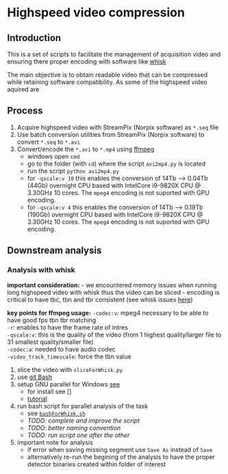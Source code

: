 # Highspeed video compression

## Introduction

This is a set of scripts to facilitate the management of acquisition video and ensuring there proper encoding with software like [whisk](https://github.com/nclack/whisk)

The main objective is to obtain readable video that can be compressed while retaining software compatibility. As some of the highspeed video aquired are 

## Process 
1. Acquire highspeed video with StreamPix (Norpix software) as `*.seq` file
2. Use batch conversion utilities from StreamPix (Norpix software) to convert `*.seq` to `*.avi`
3. Convert/encode the `*.avi` to `*.mp4` using [ffmpeg](https://ffmpeg.org/)
	- windows open `cmd`
	- go to the folder (with `cd`) where the script `avi2mp4.py` is located
	- run the script `python avi2mp4.py`
	- for `-qscale:v 10` this enables the conversion of 14Tb --> 0.04Tb (44Gb) overnight CPU based with IntelCore i9-9820X CPU @ 3.30GHz 10 cores. The `mpeg4` encoding is not suported with GPU encoding.
	- for `-qscale:v 4` this enables the conversion of 14Tb --> 0.19Tb (190Gb) overnight CPU based with IntelCore i9-9820X CPU @ 3.30GHz 10 cores. The `mpeg4` encoding is not suported with GPU encoding.

## Downstream analysis

### Analysis with whisk
**important consideration:**
	- we encountered memory issues when running long highspeed video with whisk thus the video can be sliced 
	- encoding is critical to have tbc, tbn and tbr consistent (see whisk issues [here](https://github.com/nclack/whisk/issues/35))  

**key points for ffmpeg usage:**
	`-codec:v`: mpeg4 necessary to be able to have good fps tbn tbr matching  
	`-r`: enables to have the frame rate of intres  
	`-qscale:v`: this is the quality of the video (from 1 highest quality/larger file to 31 smallest quality/smaller file)  
	`-codec:a`: needed to have audio codec  
	`-video_track_timescale`: force the tbn value  

1. slice the video with `sliceForWhisk.py`
2. use [git Bash](https://gitforwindows.org/)
3. setup GNU parallel for Windows [see](https://www.gnu.org/software/parallel/)
	- for install see []
	- [tutorial](https://www.gnu.org/software/parallel/parallel_tutorial.html)
4. run bash script for parallel analysis of the task
	- see [`bashForWhisk.sh` ](https://github.com/wAOndering/HSvideoManagement/blob/main/bashForWhisk.sh)
	- *TODO: complete and improve the script*
	- *TODO: better naming convention*
	- *TODO: run script one after the other*
5. important note for analysis  
	- if error when saving missing segment use `Save As` instead of `Save`  
	- alternatively re-run the begining of the analysis to have the proper detector binaries created within folder of interest



